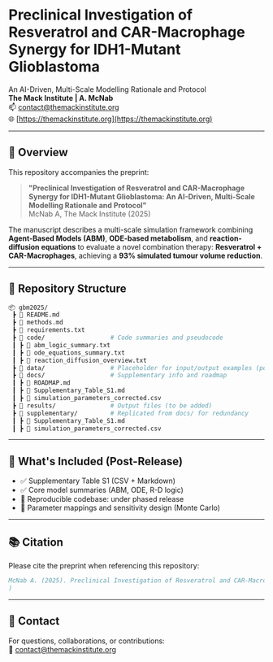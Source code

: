 # Preclinical Investigation of Resveratrol and CAR-Macrophage Synergy for IDH1-Mutant Glioblastoma

An AI-Driven, Multi-Scale Modelling Rationale and Protocol  
**The Mack Institute | A. McNab**  
📫 contact@themackinstitute.org  
🌐 [https://themackinstitute.org](https://themackinstitute.org)

---

## 📄 Overview
This repository accompanies the preprint:

> **"Preclinical Investigation of Resveratrol and CAR-Macrophage Synergy for IDH1-Mutant Glioblastoma: An AI-Driven, Multi-Scale Modelling Rationale and Protocol"**  
> McNab A, The Mack Institute (2025)

The manuscript describes a multi-scale simulation framework combining **Agent-Based Models (ABM)**, **ODE-based metabolism**, and **reaction-diffusion equations** to evaluate a novel combination therapy: **Resveratrol + CAR-Macrophages**, achieving a **93% simulated tumour volume reduction**.

---

## 📁 Repository Structure
```bash
📦 gbm2025/
 ┣ 📄 README.md
 ┣ 📄 methods.md
 ┣ 📄 requirements.txt
 ┣ 📂 code/                  # Code summaries and pseudocode
 ┃ ┣ 📜 abm_logic_summary.txt
 ┃ ┣ 📜 ode_equations_summary.txt
 ┃ ┣ 📜 reaction_diffusion_overview.txt
 ┣ 📂 data/                  # Placeholder for input/output examples (post-publication)
 ┣ 📂 docs/                  # Supplementary info and roadmap
 ┃ ┣ 📜 ROADMAP.md
 ┃ ┣ 📜 Supplementary_Table_S1.md
 ┃ ┣ 📜 simulation_parameters_corrected.csv
 ┣ 📂 results/               # Output files (to be added)
 ┣ 📂 supplementary/         # Replicated from docs/ for redundancy
 ┃ ┣ 📜 Supplementary_Table_S1.md
 ┃ ┣ 📜 simulation_parameters_corrected.csv
```

---

## 📌 What's Included (Post-Release)
- ✅ Supplementary Table S1 (CSV + Markdown)
- ✅ Core model summaries (ABM, ODE, R-D logic)
- 🚧 Reproducible codebase: under phased release
- 🔬 Parameter mappings and sensitivity design (Monte Carlo)

---

## 📚 Citation
Please cite the preprint when referencing this repository:
```bibtex
McNab A. (2025). Preclinical Investigation of Resveratrol and CAR-Macrophage Synergy for IDH1-Mutant Glioblastoma: An AI-Driven, Multi-Scale Modelling Rationale and Protocol. OSF Preprints. (https://doi.org/10.31219/osf.io/eyaf2
)
```

---

## 🤝 Contact
For questions, collaborations, or contributions:  
📧 contact@themackinstitute.org

